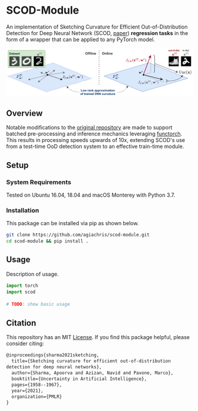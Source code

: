 # SCOD-Module
An implementation of Sketching Curvature for Efficient Out-of-Distribution Detection for Deep Neural Network (SCOD, [paper](https://arxiv.org/abs/2102.12567)) **regression tasks** in the form of a wrapper that can be applied to any PyTorch model.

![Figure](figures/scod_figure.png)


## Overview
Notable modifications to the [original repository](https://github.com/StanfordASL/SCOD) are made to support batched pre-processing and inference mechanics leveraging [functorch](https://pytorch.org/functorch/stable/). 
This results in processing speeds upwards of 10x, extending SCOD's use from a test-time OoD detection system to an effective train-time module.


## Setup

### System Requirements
Tested on Ubuntu 16.04, 18.04 and macOS Monterey with Python 3.7.

### Installation
This package can be installed via pip as shown below.

```bash
git clone https://github.com/agiachris/scod-module.git
cd scod-module && pip install .
```


## Usage
Description of usage.
```python 
import torch
import scod

# TODO: show basic usage
``` 


## Citation
This repository has an MIT [License](). If you find this package helpful, please consider citing:
```
@inproceedings{sharma2021sketching,
  title={Sketching curvature for efficient out-of-distribution detection for deep neural networks},
  author={Sharma, Apoorva and Azizan, Navid and Pavone, Marco},
  booktitle={Uncertainty in Artificial Intelligence},
  pages={1958--1967},
  year={2021},
  organization={PMLR}
}
```

